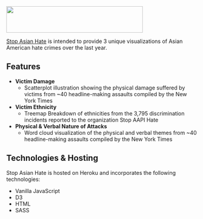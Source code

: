 <img src="https://github.com/mayagbarnes/StopAsianHate/blob/main/public/images/logo.png" width="360" height="70">

[Stop Asian Hate](https://stop-asian-hate.herokuapp.com/) is intended to provide 3 unique visualizations of Asian American hate crimes over the last year. 

## Features

* **Victim Damage**
  * Scatterplot illustration showing the physical damage suffered by victims from ~40 headline-making assaults compiled by the New York Times
* **Victim Ethnicity**
  * Treemap Breakdown of ethnicities from the 3,795 discrimination incidents reported to the organization Stop AAPI Hate
* **Physical & Verbal Nature of Attacks**
  * Word cloud visualization of the physical and verbal themes from ~40 headline-making assaults compiled by the New York Times

## Technologies & Hosting

Stop Asian Hate is hosted on Heroku and incorporates the following technologies:
* Vanilla JavaScript
* D3
* HTML
* SASS
